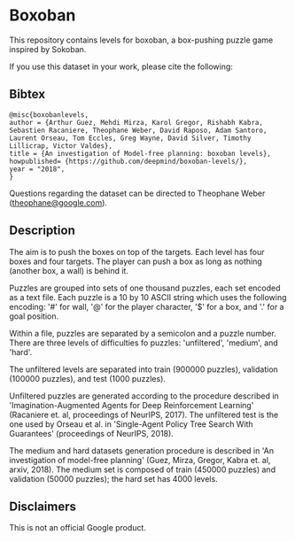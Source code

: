 # Boxoban

This repository contains levels for boxoban, a box-pushing puzzle game inspired by Sokoban.

If you use this dataset in your work, please cite the following:

## Bibtex

```
@misc{boxobanlevels,
author = {Arthur Guez, Mehdi Mirza, Karol Gregor, Rishabh Kabra, Sebastien Racaniere, Theophane Weber, David Raposo, Adam Santoro, Laurent Orseau, Tom Eccles, Greg Wayne, David Silver, Timothy Lillicrap, Victor Valdes},
title = {An investigation of Model-free planning: boxoban levels},
howpublished= {https://github.com/deepmind/boxoban-levels/},
year = "2018",
}
```

Questions regarding the dataset can be directed to Theophane Weber (theophane@google.com).

## Description

The aim is to push the boxes on top of the targets. Each level has four boxes and four targets. The player can push a box as long as nothing (another box, a wall) is behind it.

Puzzles are grouped into sets of one thousand puzzles, each set encoded as a text file.  Each puzzle is a 10 by 10 ASCII string which uses the following encoding: '\#' for wall, '@' for the player character, '$' for a box, and '.' for a goal position. 

Within a file, puzzles are separated by a semicolon and a puzzle number. There are three levels of difficulties fo puzzles: 'unfiltered', 'medium', and 'hard'.

The unfiltered levels are separated into train (900000 puzzles), validation (100000 puzzles), and test (1000 puzzles). 

Unfiltered puzzles are generated according to the procedure described in 'Imagination-Augmented Agents for Deep Reinforcement Learning' (Racaniere et. al, proceedings of NeurIPS, 2017). The unfiltered test is the one used by Orseau et al. in 'Single-Agent Policy Tree Search With Guarantees' (proceedings of NeurIPS, 2018). 

The medium and hard datasets generation procedure is described in 'An investigation of model-free planning' (Guez, Mirza, Gregor, Kabra et. al, arxiv, 2018). The medium set is composed of train (450000 puzzles) and validation (50000 puzzles); the hard set has 4000 levels.



## Disclaimers

This is not an official Google product.
